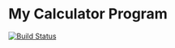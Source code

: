 # My Calculator Program
[![Build Status](https://app.travis-ci.com/tanner666/calc_main.svg?branch=main)](https://app.travis-ci.com/tanner666/calc_main)